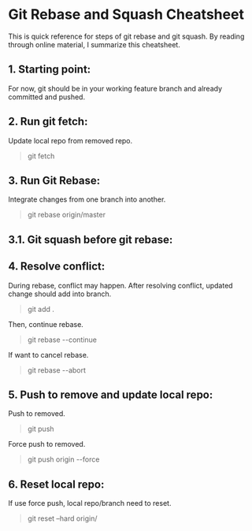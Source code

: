 # Git Rebase and Squash Cheatsheet

This is quick reference for steps of git rebase and git squash. By reading through online material, I summarize this cheatsheet.

## 1. Starting point:

For now, git should be in your working feature branch and already committed and pushed.

## 2. Run git fetch:

Update local repo from removed repo.

> git fetch

## 3. Run Git Rebase:

Integrate changes from one branch into another.

> git rebase origin/master

## 3.1. Git squash before git rebase:

## 4. Resolve conflict:

During rebase, conflict may happen. After resolving conflict, updated change should add into branch.

> git add .

Then, continue rebase.

> git rebase --continue

If want to cancel rebase.

> git rebase --abort

## 5. Push to remove and update local repo:

Push to removed.

> git push

Force push to removed.

> git push origin <branchName> --force

## 6. Reset local repo:

If use force push, local repo/branch need to reset.

> git reset –hard origin/<branch name>
